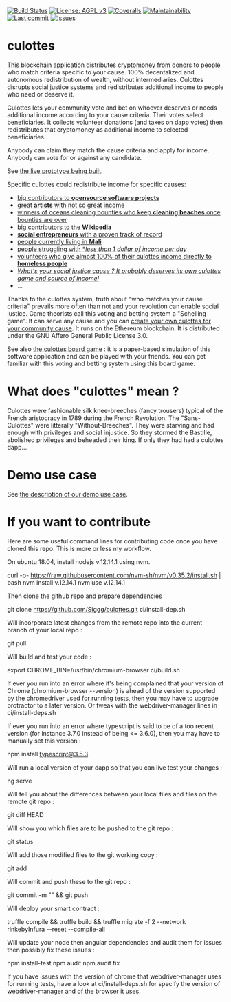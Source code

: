 [![Build Status](https://travis-ci.org/Siggg/culottes.svg?branch=master)](https://travis-ci.org/Siggg/culottes)
[![License: AGPL v3](https://img.shields.io/badge/License-AGPL%20v3-blue.svg)](https://www.gnu.org/licenses/agpl-3.0)
[![Coveralls](http://img.shields.io/coveralls/Siggg/culottes.svg)](https://coveralls.io/r/Siggg/culottes)
[![Maintainability](https://api.codeclimate.com/v1/badges/46003502d86e3dbcf15e/maintainability)](https://codeclimate.com/github/Siggg/culottes/maintainability)
[![Last commit](https://img.shields.io/github/last-commit/Siggg/culottes.svg)](https://github.com/Siggg/culottes/commits/master)
[![Issues](https://img.shields.io/codeclimate/issues/Siggg/culottes.svg)](https://codeclimate.com/github/Siggg/culottes/issues)

# culottes

This blockchain application distributes cryptomoney from donors to people who match criteria specific to your cause. 100% decentalized and autonomous redistribution of wealth, without intermediaries. Culottes disrupts social justice systems and redistributes additional income to people who need or deserve it.

Culottes lets your community vote and bet on whoever deserves or needs additional income according to your cause criteria. Their votes select beneficiaries. It collects volunteer donations (and taxes on dapp votes) then redistributes that cryptomoney as additional income to selected beneficiaries.

Anybody can claim they match the cause criteria and apply for income. Anybody can vote for or against any candidate.

See [the live prototype being built](https://siggg.github.io/culottes).

Specific culottes could redistribute income for specific causes:

* [big contributors to **opensource software projects**](https://siggg.github.io/culottes)
* [great **artists** with not so great income](how_to.md)
* [winners of oceans cleaning bounties who keep **cleaning beaches** once bounties are over](how_to.md)
* [big contributors to the **Wikipedia**](how_to.md)
* [**social entrepreneurs** with a proven track of record](how_to.md)
* [people currently living in **Mali**](how_to.md)
* [people struggling with **less than 1 dollar of income per day*](how_to.md)
* [volunteers who give almost 100% of their culottes income directly to **homeless people**](how_to.md)
* [_What's your social justice cause ? It probably deserves its own culottes game and source of income!_](how_to.md)
* ...

Thanks to the culottes system, truth about "who matches your cause criteria" prevails more often than not and your revolution can enable social justice. Game theorists call this voting and betting system a "Schelling game". It can serve any cause and you can [create your own culottes for your community cause](how_to.md). It runs on the Ethereum blockchain. It is distributed under the GNU Affero General Public License 3.0.

See also [the culottes board game](https://siggg.gitlab.io/culottes) : it is a paper-based simulation of this software application and can be played with your friends. You can get familiar with this voting and betting system using this board game.

# What does "culottes" mean ?

Culottes were fashionable silk knee-breeches (fancy trousers) typical of the French aristocracy in 1789 during the French Revolution. The "Sans-Culottes" were litterally "Without-Breeches". They were starving and had enough with privileges and social injustice. So they stormed the Bastille, abolished privileges and beheaded their king. If only they had had a culottes dapp...

# Demo use case

See [the description of our demo use case](demo_use_case.md).

# If you want to contribute

Here are some useful command lines for contributing code once you have cloned this repo. This is more or less my workflow.

On ubuntu 18.04, install nodejs v.12.14.1 using nvm.

  curl -o- https://raw.githubusercontent.com/nvm-sh/nvm/v0.35.2/install.sh | bash
  nvm install v.12.14.1
  nvm use v.12.14.1

Then clone the github repo and prepare dependencies

  git clone https://github.com/Siggg/culottes.git
  ci/install-dep.sh 

Will incorporate latest changes from the remote repo into the current branch of your local repo :

  git pull

Will build and test your code :

  export CHROME_BIN=/usr/bin/chromium-browser
  ci/build.sh

If ever you run into an error where it's being complained that your version of Chrome (chromium-browser --version) is ahead of the version supported by the chromedriver used for running tests, then you may have to upgrade protractor to a later version. Or tweak with the webdriver-manager lines in ci/install-deps.sh

If ever you run into an error where typescript is said to be of a too recent version (for instance 3.7.0 instead of being <= 3.6.0), then you may have to manually set this version :

  npm install typescript@3.5.3

Will run a local version of your dapp so that you can live test your changes :

  ng serve

Will tell you about the differences between your local files and files on the remote git repo :

  git diff HEAD

Will show you which files are to be pushed to the git repo :

  git status

Will add those modified files to the git working copy :

  git add <filename>

Will commit and push these to the git repo :

  git commit -m "<some commit message>" && git push

Will deploy your smart contract :

  truffle compile && truffle build && truffle migrate -f 2 --network rinkebyInfura --reset --compile-all

Will update your node then angular dependencies and audit them for issues then possibly fix these issues :

  npm install-test
  npm audit
  npm audit fix

If you have issues with the version of chrome that webdriver-manager uses for running tests, have a look at ci/install-deps.sh for specify the version of webdriver-manager and of the browser it uses.
